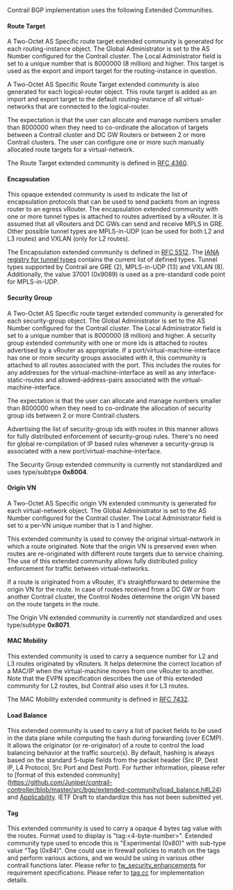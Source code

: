 Contrail BGP implementation uses the following Extended Communities.

#### Route Target

A Two-Octet AS Specific route target extended community is generated for each routing-instance object.  The Global Administrator is set to the AS Number configured for the Contrail cluster.  The Local Administrator field is set to a unique number that is 8000000 (8 million) and higher.  This target is used as the export and import target for the routing-instance in question.

A Two-Octet AS Specific Route Target extended community is also generated for each logical-router object.  This route target is added as an import and export target to the default routing-instance of all virtual-networks that are connected to the logical-router.

The expectation is that the user can allocate and manage numbers smaller than 8000000 when they need to co-ordinate the allocation of targets between a Contrail cluster and DC GW Routers or between 2 or more Contrail clusters. The user can configure one or more such manually allocated route targets for a virtual-network.

The Route Target extended community is defined in [RFC 4360](https://tools.ietf.org/html/rfc4360).

#### Encapsulation

This opaque extended community is used to indicate the list of encapsulation protocols that can be used to send packets from an ingress router to an egress vRouter. The encapsulation extended community with one or more tunnel types is attached to routes advertised by a vRouter. It is assumed that all vRouters and DC GWs can send and receive MPLS in GRE. Other possible tunnel types are MPLS-in-UDP (can be used for both L2 and L3 routes) and VXLAN (only for L2 routes).

The Encapsulation extended community is defined in [RFC 5512](https://tools.ietf.org/html/rfc5512#page-9). The [IANA registry for tunnel types](http://www.iana.org/assignments/bgp-parameters/bgp-parameters.xhtml#tunnel-types) contains the current list of defined types. Tunnel types supported by Contrail are GRE (2), MPLS-in-UDP (13) and VXLAN (8). Additionally, the value 37001 (0x9089) is used as a pre-standard code point for MPLS-in-UDP.

#### Security Group

A Two-Octet AS Specific route target extended community is generated for each security-group object.  The Global Administrator is set to the AS Number configured for the Contrail cluster.  The Local Administrator field is set to a unique number that is 8000000 (8 million) and higher. A security group extended community with one or more ids is attached to routes advertised by a vRouter as appropriate.  If a port/virtual-machine-interface has one or more security groups associated with it, this community is attached to all routes associated with the port.  This includes the routes for any addresses for the virtual-machine-interface as well as any interface-static-routes and allowed-address-pairs associated with the virtual-machine-interface.

The expectation is that the user can allocate and manage numbers smaller than 8000000 when they need to co-ordinate the allocation of security group ids between 2 or more Contrail clusters.

Advertising the list of security-group ids with routes in this manner allows for fully distributed enforcement of security-group rules.  There's no need for global re-compilation of IP based rules whenever a security-group is associated with a new port/virtual-machine-interface.

The Security Group extended community is currently not standardized and uses type/subtype **0x8004**.

#### Origin VN

A Two-Octet AS Specific origin VN extended community is generated for each virtual-network object.  The Global Administrator is set to the AS Number configured for the Contrail cluster. The Local Administrator field is set to a per-VN unique number that is 1 and higher.

This extended community is used to convey the original virtual-network in which a route originated.  Note that the origin VN is preserved even when routes are re-originated with different route targets due to service chaining. The use of this extended community allows fully distributed policy enforcement for traffic between virtual-networks.

If a route is originated from a vRouter, it's straightforward to determine the origin VN for the route.  In case of routes received from a DC GW or from another Contrail cluster, the Control Nodes determine the origin VN based on the route targets in the route.

The Origin VN extended community is currently not standardized and uses type/subtype **0x8071**.

#### MAC Mobility

This extended community is used to carry a sequence number for L2 and L3 routes originated by vRouters.  It helps determine the correct location of a MAC/IP when the virtual-machine moves from one vRouter to another.  Note that the EVPN specification describes the use of this extended community for L2 routes, but Contrail also uses it for L3 routes.

The MAC Mobility extended community is defined in [RFC 7432](https://tools.ietf.org/html/rfc7432#page-18).

#### Load Balance

This extended community is used to carry a list of packet fields to be used in the data plane while computing the hash during forwarding (over ECMP). It allows the originator (or re-originator) of a route to control the load balancing behavior at the traffic source(s).  By default, hashing is always based on the standard 5-tuple fields from the packet header (Src IP, Dest IP, L4 Protocol, Src Port and Dest Port). For further information, please refer to [format of this extended community] (https://github.com/Juniper/contrail-controller/blob/master/src/bgp/extended-community/load_balance.h#L24) and [Applicability](https://github.com/Juniper/contrail-controller/wiki/Customized-field-selection-for-ECMP-load-balancing). IETF Draft to standardize this has not been submitted yet.

#### Tag

This extended community is used to carry a opaque 4 bytes tag value with the routes. Format used to display is "tag:<4-byte-number>". Extended community type used to encode this is "Experimental (0x80)" with sub-type value "Tag (0x84)". One could use in firewall policies to match on the tags and perform various actions, and we would be using in various other contrail functions later.  Please refer to [fw_security_enhancements](https://github.com/Juniper/contrail-controller/blob/master/specs/fw_security_enhancements.md) for requirement specifications. Please refer to [tag.cc](https://github.com/Juniper/contrail-controller/blob/master/src/bgp/extended-community/tag.cc) for implementation details.
